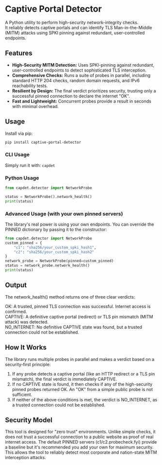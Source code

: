 # Captive Portal Detector

A Python utility to perform high-security network-integrity checks. \
It reliably detects captive portals and can identify TLS Man-in-the-Middle (MITM) attacks using SPKI pinning against redundant, user-controlled endpoints.

## Features

- **High-Security MITM Detection:** Uses SPKI-pinning against redundant, user-controlled endpoints to detect sophisticated TLS interception.
- **Comprehensive Checks:** Runs a suite of probes in parallel, including standard HTTP 204 checks, random domain requests, and IPv6 reachability tests.
- **Resilient by Design:** The final verdict prioritizes security, trusting only a successful pinned connection to declare the internet "OK".
- **Fast and Lightweight:** Concurrent probes provide a result in seconds with minimal overhead.

## Usage

Install via pip:

```bash
pip install captive-portal-detector
```

### CLI Usage
Simply run it with:
```capdet```

### Python Usage
```python
from capdet.detector import NetworkProbe

status = NetworkProbe().network_health()
print(status)
```

### Advanced Usage (with your own pinned servers)
The library's real power is using your own endpoints. You can override the PINNED dictionary by passing it to the constructor:
```python
from capdet.detector import NetworkProbe
custom_pinned = {
    "c1": "sha256/your_custom_spki_hash1",
    "c2": "sha256/your_custom_spki_hash2"
}
network_probe = NetworkProbe(pinned=custom_pinned)
status = network_probe.network_health()
print(status)
```

## Output
The network_health() method returns one of three clear verdicts:

OK: A trusted, pinned TLS connection was successful. Internet access is confirmed. \
CAPTIVE: A definitive captive portal (redirect) or TLS pin mismatch (MITM attack) was detected. \
NO_INTERNET: No definitive CAPTIVE state was found, but a trusted connection could not be established.

## How It Works
The library runs multiple probes in parallel and makes a verdict based on a security-first principle:

1. If any probe detects a captive portal (like an HTTP redirect or a TLS pin mismatch), the final verdict is immediately CAPTIVE.
2. If no CAPTIVE state is found, it then checks if any of the high-security pinned probes returned OK. An "OK" from a simple public probe is not sufficient.
3. If neither of the above conditions is met, the verdict is NO_INTERNET, as a trusted connection could not be established.

## Security Model
This tool is designed for "zero trust" environments. Unlike simple checks, it does not trust a successful connection to a public website as proof of real internet access. 
The default PINNED servers (c1/c2.probecheck.fyi) provide a baseline but it's recommended you add your own for maximum security. 
This allows the tool to reliably detect most corporate and nation-state MITM interception attacks.
